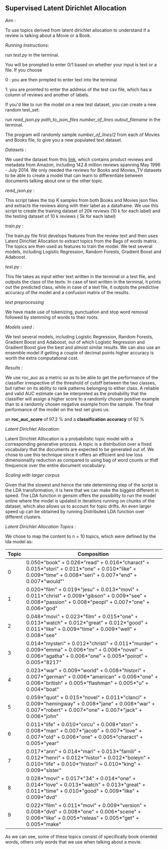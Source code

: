 ## Supervised Latent Dirichlet Allocation

*Aim* : 

To use topics derived from latent dirichlet allocation to understand if a review is talking about a Movie or a Book.

*Running Instructions*:

run *test.py* in the terminal. 

You will be prompted to enter 0/1 based on whether your input is text or a file. If you choose

0 : you are then prmpted to enter text into the terminal

1: you are promted to enter the address of the test csv file, which has a column of reviews and another of labels.

If you'd like to run the model on a new test dataset, you can create a new random test_set:

run *read_json.py path_to_json_files number_of_lines outout_filename* in the terminal.

The program will randomly sample *number_of_lines*/2 from each of Movies and Books file, to give you a new populated text dataset.

*Datasets* : 

We used the dataset from this [link](http://jmcauley.ucsd.edu/data/amazon/links.html), which contains product reviews and metadata from Amazon, including 142.8 million reviews spanning May 1996 - July 2014. We only needed the reviews for Books and Movies_TV datasets to be able to create a model that can learn to differentiate between documents talking about one or the other topic.

*read_json.py* : 

This script takes the top K samples from both Books and Movies json files and extracts the reviews along with their label as a dataframe. We use this script to create the training dataset of 20k reviews (10 k for each label) and the testing dataset of 10 k reviews ( 5k for each label)

*train.py* : 

The train.py file first develops features from the review text and then uses Latent Dirichlet Allocation to extract topics from the Bags of words matrix. The topics are then used as features to train the model. We test several models, including Logistic Regression, Random Forests, Gradient Boost and Adaboost.

*test.py* :

This file takes as input either text written in the terminal or a test file, and outputs the class of the texts. In case of text written in the terminal, it prints out the predicted class, while in case of a text file, it outputs the predictive accuracy of the model and a confusion matrix of the results.

*text preprocessing*

We have made use of tokenizing, punctuation and stop word removal followed by stemming of words to their roots.

*Models used* : 

We test several models, including Logistic Regression, Random Forests, Gradient Boost and Adaboost, out of which Logistic Regression and Gradient Boost give the best and almost similar results. We can also use an ensemble model if getting a couple of decimal points higher accuracy is worth the extra computational cost.

*Results* :

We use roc_auc as a metric so as to be able to get the performance of the classifier irrespective of the threshold of cutoff between the two classes, but rather on its ability to rank patterns belonging to either class. A reliable and valid AUC estimate can be interpreted as the probability that the classifier will assign a higher score to a randomly chosen positive example than to a randomly chosen negative example from the sample. The final performance of the model on the test set gives us:

an **roc_auc_score** of
97.2 %
and a **classification accuracy** of
92 %

*Latent Dirichlet Allocation*:

Latent Dirichlet Alllocation is a probabilistic topic model with a corresponding generative process. A topic is a distribution over a fixed vocabulary that the documents are expected to be generated out of. We chose to use this technique since it offers an efficient and low loss dimensionality reduction as compared to using bag of word counts or tfidf frequencie over the entire document vocabulary. 

*Scaling with larger corpus*

Given that the slowest and hence the rate determining step of the script is the LDA transformation, it is here that we can make the biggest different in speed. The LDA function in gensim offers the possibility to run the model online where the model is updated in iterations running on chunks of the dataset, which also allows us to account for topic drifts. An even larger speed up can be obtained by running Distributed LDA function over different clusters.

*Latent Dirichlet Allocation Topics* :

We chose to map the content to n = 10 topics, which were defined by the lda model as:

| Topic | Composition                              |
| ----- | ---------------------------------------- |
| 0     | 0.050*"book" + 0.026*"read" + 0.016*"charact" + 0.015*"stori" + 0.011*"one" + 0.010*"like" + 0.009*"time" + 0.008*"seri" + 0.007*"end" + 0.007*"would"' |
| 1     | 0.020*"film" + 0.019*"jesu" + 0.013*"movi" + 0.011*"christ" + 0.009*"gibson" + 0.009*"see" + 0.008*"passion" + 0.008*"peopl" + 0.007*"one" + 0.006*"god" |
| 2     | 0.048*"movi" + 0.023*"film" + 0.015*"one" + 0.013*"watch" + 0.012*"great" + 0.012*"good" + 0.011*"like" + 0.009*"time" + 0.009*"well" + 0.008*"see" |
| 3     | 0.014*"mysteri" + 0.012*"christi" + 0.011*"murder" + 0.009*"emma" + 0.006*"mr" + 0.006*"novel" + 0.006*"agatha" + 0.006*"one" + 0.005*"poirot" + 0.005*"8217" |
| 4     | 0.023*"war" + 0.009*"world" + 0.008*"histori" + 0.007*"german" + 0.006*"american" + 0.006*"one" + 0.006*"british" + 0.005*"flashman" + 0.005*"u" + 0.004*"boat" |
| 5     | 0.059*"quot" + 0.015*"novel" + 0.011*"clanci" + 0.009*"hemingway" + 0.008*"jane" + 0.008*"war" + 0.007*"robert" + 0.007*"one" + 0.007*"jack" + 0.006*"john" |
| 6     | 0.011*"life" + 0.010*"circu" + 0.008*"stori" + 0.008*"man" + 0.007*"jacob" + 0.007*"love" + 0.007*"old" + 0.006*"one" + 0.005*"charact" + 0.005*"year" |
| 7     | 0.017*"ann" + 0.014*"mari" + 0.013*"famili" + 0.012*"henri" + 0.012*"histor" + 0.012*"boleyn" + 0.010*"life" + 0.010*"histori" + 0.010*"king" + 0.009*"sister" |
| 8     | 0.028*"movi" + 0.017*"34" + 0.014*"one" + 0.014*"love" + 0.013*"watch" + 0.013*"great" + 0.011*"time" + 0.010*"good" + 0.009*"like" + 0.009*"dvd" |
| 9     | 0.022*"film" + 0.011*"movi" + 0.009*"version" + 0.008*"dvd" + 0.008*"one" + 0.006*"scene" + 0.006*"like" + 0.005*"releas" + 0.005*"get" + 0.005*"make" |

As we can see, some of these topics consist of specifically book oriented words, others only words that we use when talking about a movie.